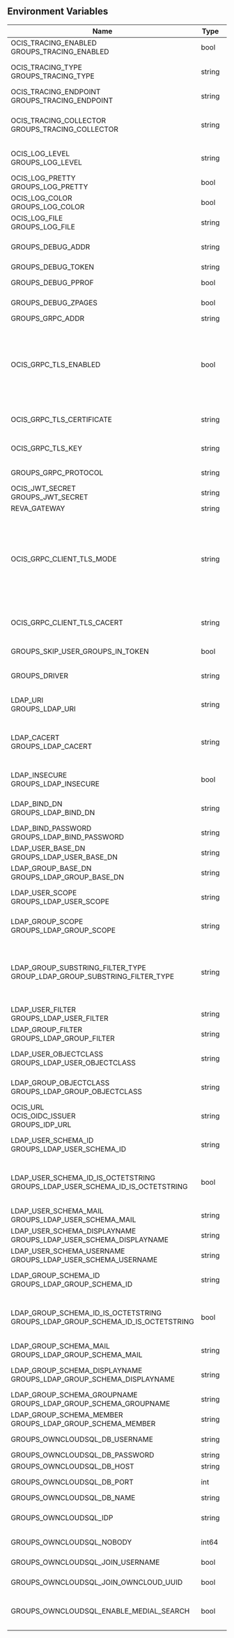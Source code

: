 ## Environment Variables

| Name | Type | Default Value | Description |
|------|------|---------------|-------------|
| OCIS_TRACING_ENABLED<br/>GROUPS_TRACING_ENABLED | bool | false | Activates tracing.|
| OCIS_TRACING_TYPE<br/>GROUPS_TRACING_TYPE | string |  | The type of tracing. Defaults to "", which is the same as "jaeger". Allowed tracing types are "jaeger" and "" as of now.|
| OCIS_TRACING_ENDPOINT<br/>GROUPS_TRACING_ENDPOINT | string |  | The endpoint of the tracing agent.|
| OCIS_TRACING_COLLECTOR<br/>GROUPS_TRACING_COLLECTOR | string |  | The HTTP endpoint for sending spans directly to a collector, i.e. http://jaeger-collector:14268/api/traces. Only used if the tracing endpoint is unset.|
| OCIS_LOG_LEVEL<br/>GROUPS_LOG_LEVEL | string |  | The log level. Valid values are: "panic", "fatal", "error", "warn", "info", "debug", "trace".|
| OCIS_LOG_PRETTY<br/>GROUPS_LOG_PRETTY | bool | false | Activates pretty log output.|
| OCIS_LOG_COLOR<br/>GROUPS_LOG_COLOR | bool | false | Activates colorized log output.|
| OCIS_LOG_FILE<br/>GROUPS_LOG_FILE | string |  | The path to the log file. Activates logging to this file if set.|
| GROUPS_DEBUG_ADDR | string | 127.0.0.1:9161 | Bind address of the debug server, where metrics, health, config and debug endpoints will be exposed.|
| GROUPS_DEBUG_TOKEN | string |  | Token to secure the metrics endpoint.|
| GROUPS_DEBUG_PPROF | bool | false | Enables pprof, which can be used for profiling.|
| GROUPS_DEBUG_ZPAGES | bool | false | Enables zpages, which can be used for collecting and viewing in-memory traces.|
| GROUPS_GRPC_ADDR | string | 127.0.0.1:9160 | The bind address of the GRPC service.|
| OCIS_GRPC_TLS_ENABLED | bool | false | Activates TLS for the grpc based services using the server certifcate and key configured via OCIS_GRPC_TLS_CERTIFICATE and OCIS_GRPC_TLS_KEY. If OCIS_GRPC_TLS_CERTIFICATE is not set a temporary server certificate is generated - to be used with OCIS_GRPC_CLIENT_TLS_MODE=insecure.|
| OCIS_GRPC_TLS_CERTIFICATE | string |  | Path/File name of the TLS server certificate (in PEM format) for the grpc services.|
| OCIS_GRPC_TLS_KEY | string |  | Path/File name for the TLS certificate key (in PEM format) for the server certificate to use for the grpc services.|
| GROUPS_GRPC_PROTOCOL | string | tcp | The transport protocol of the GRPC service.|
| OCIS_JWT_SECRET<br/>GROUPS_JWT_SECRET | string |  | The secret to mint and validate jwt tokens.|
| REVA_GATEWAY | string | 127.0.0.1:9142 | The CS3 gateway endpoint.|
| OCIS_GRPC_CLIENT_TLS_MODE | string |  | TLS mode for grpc connection to the go-micro based grpc services. Possible values are 'off', 'insecure' and 'on'. 'off': disables transport security for the clients. 'insecure' allows to use transport security, but disables certificate verification (to be used with the autogenerated self-signed certificates). 'on' enables transport security, including server ceritificate verification.|
| OCIS_GRPC_CLIENT_TLS_CACERT | string |  | Path/File name for the root CA certificate (in PEM format) used to validate TLS server certificates of the go-micro based grpc services.|
| GROUPS_SKIP_USER_GROUPS_IN_TOKEN | bool | false | Disables the loading of user's group memberships from the reva access token.|
| GROUPS_DRIVER | string | ldap | The driver which should be used by the groups service. Supported values are 'ldap' and 'owncloudsql'.|
| LDAP_URI<br/>GROUPS_LDAP_URI | string | ldaps://localhost:9235 | URI of the LDAP Server to connect to. Supported URI schemes are 'ldaps://' and 'ldap://'|
| LDAP_CACERT<br/>GROUPS_LDAP_CACERT | string | ~/.ocis/idm/ldap.crt | Path/File name for the root CA certificate (in PEM format) used to validate TLS server certificates of the LDAP service. If not definied, the root directory derives from $OCIS_BASE_DATA_PATH:/idm.|
| LDAP_INSECURE<br/>GROUPS_LDAP_INSECURE | bool | false | Disable TLS certificate validation for the LDAP connections. Do not set this in production environments.|
| LDAP_BIND_DN<br/>GROUPS_LDAP_BIND_DN | string | uid=reva,ou=sysusers,o=libregraph-idm | LDAP DN to use for simple bind authentication with the target LDAP server.|
| LDAP_BIND_PASSWORD<br/>GROUPS_LDAP_BIND_PASSWORD | string |  | Password to use for authenticating the 'bind_dn'.|
| LDAP_USER_BASE_DN<br/>GROUPS_LDAP_USER_BASE_DN | string | ou=users,o=libregraph-idm | Search base DN for looking up LDAP users.|
| LDAP_GROUP_BASE_DN<br/>GROUPS_LDAP_GROUP_BASE_DN | string | ou=groups,o=libregraph-idm | Search base DN for looking up LDAP groups.|
| LDAP_USER_SCOPE<br/>GROUPS_LDAP_USER_SCOPE | string | sub | LDAP search scope to use when looking up users. Supported scopes are 'base', 'one' and 'sub'.|
| LDAP_GROUP_SCOPE<br/>GROUPS_LDAP_GROUP_SCOPE | string | sub | LDAP search scope to use when looking up groups. Supported scopes are 'base', 'one' and 'sub'.|
| LDAP_GROUP_SUBSTRING_FILTER_TYPE<br/>GROUP_LDAP_GROUP_SUBSTRING_FILTER_TYPE | string | any | Type of substring search filter to use for substring searches for groups. Supported values are 'initial', 'final' and 'any'. The value 'initial' is used for doing prefix only searches, 'final' for doing suffix only searches or 'any' for doing full substring searches|
| LDAP_USER_FILTER<br/>GROUPS_LDAP_USER_FILTER | string |  | LDAP filter to add to the default filters for user search like '(objectclass=ownCloud)'.|
| LDAP_GROUP_FILTER<br/>GROUPS_LDAP_GROUP_FILTER | string |  | LDAP filter to add to the default filters for group searches.|
| LDAP_USER_OBJECTCLASS<br/>GROUPS_LDAP_USER_OBJECTCLASS | string | inetOrgPerson | The object class to use for users in the default user search filter ('inetOrgPerson').|
| LDAP_GROUP_OBJECTCLASS<br/>GROUPS_LDAP_GROUP_OBJECTCLASS | string | groupOfNames | The object class to use for groups in the default group search filter ('groupOfNames').|
| OCIS_URL<br/>OCIS_OIDC_ISSUER<br/>GROUPS_IDP_URL | string | https://localhost:9200 | The identity provider value to set in the group IDs of the CS3 group objects for groups returned by this group provider.|
| LDAP_USER_SCHEMA_ID<br/>GROUPS_LDAP_USER_SCHEMA_ID | string | ownclouduuid | LDAP Attribute to use as the unique id for users. This should be a stable globally unique id like a UUID.|
| LDAP_USER_SCHEMA_ID_IS_OCTETSTRING<br/>GROUPS_LDAP_USER_SCHEMA_ID_IS_OCTETSTRING | bool | false | Set this to true if the defined 'id' attribute for users is of the 'OCTETSTRING' syntax. This is e.g. required when using the 'objectGUID' attribute of Active Directory for the user id's.|
| LDAP_USER_SCHEMA_MAIL<br/>GROUPS_LDAP_USER_SCHEMA_MAIL | string | mail | LDAP Attribute to use for the email address of users.|
| LDAP_USER_SCHEMA_DISPLAYNAME<br/>GROUPS_LDAP_USER_SCHEMA_DISPLAYNAME | string | displayname | LDAP Attribute to use for the displayname of users.|
| LDAP_USER_SCHEMA_USERNAME<br/>GROUPS_LDAP_USER_SCHEMA_USERNAME | string | uid | LDAP Attribute to use for username of users.|
| LDAP_GROUP_SCHEMA_ID<br/>GROUPS_LDAP_GROUP_SCHEMA_ID | string | ownclouduuid | LDAP Attribute to use as the unique id for groups. This should be a stable globally unique ID like a UUID.|
| LDAP_GROUP_SCHEMA_ID_IS_OCTETSTRING<br/>GROUPS_LDAP_GROUP_SCHEMA_ID_IS_OCTETSTRING | bool | false | Set this to true if the defined 'id' attribute for groups is of the 'OCTETSTRING' syntax. This is e.g. required when using the 'objectGUID' attribute of Active Directory for the group ID's.|
| LDAP_GROUP_SCHEMA_MAIL<br/>GROUPS_LDAP_GROUP_SCHEMA_MAIL | string | mail | LDAP Attribute to use for the email address of groups (can be empty).|
| LDAP_GROUP_SCHEMA_DISPLAYNAME<br/>GROUPS_LDAP_GROUP_SCHEMA_DISPLAYNAME | string | cn | LDAP Attribute to use for the displayname of groups (often the same as groupname attribute).|
| LDAP_GROUP_SCHEMA_GROUPNAME<br/>GROUPS_LDAP_GROUP_SCHEMA_GROUPNAME | string | cn | LDAP Attribute to use for the name of groups.|
| LDAP_GROUP_SCHEMA_MEMBER<br/>GROUPS_LDAP_GROUP_SCHEMA_MEMBER | string | member | LDAP Attribute that is used for group members.|
| GROUPS_OWNCLOUDSQL_DB_USERNAME | string | owncloud | Database user to use for authenticating with the owncloud database.|
| GROUPS_OWNCLOUDSQL_DB_PASSWORD | string |  | Password for the database user.|
| GROUPS_OWNCLOUDSQL_DB_HOST | string | mysql | Hostname of the database server.|
| GROUPS_OWNCLOUDSQL_DB_PORT | int | 3306 | Network port to use for the database connection.|
| GROUPS_OWNCLOUDSQL_DB_NAME | string | owncloud | Name of the owncloud database.|
| GROUPS_OWNCLOUDSQL_IDP | string | https://localhost:9200 | The identity provider value to set in the userids of the CS3 user objects for users returned by this user provider.|
| GROUPS_OWNCLOUDSQL_NOBODY | int64 | 90 | Fallback number if no numeric UID and GID properties are provided.|
| GROUPS_OWNCLOUDSQL_JOIN_USERNAME | bool | false | Join the user properties table to read usernames.|
| GROUPS_OWNCLOUDSQL_JOIN_OWNCLOUD_UUID | bool | false | Join the user properties table to read user IDs.|
| GROUPS_OWNCLOUDSQL_ENABLE_MEDIAL_SEARCH | bool | false | Allow 'medial search' when searching for users instead of just doing a prefix search. This allows finding 'Alice' when searching for 'lic'.|